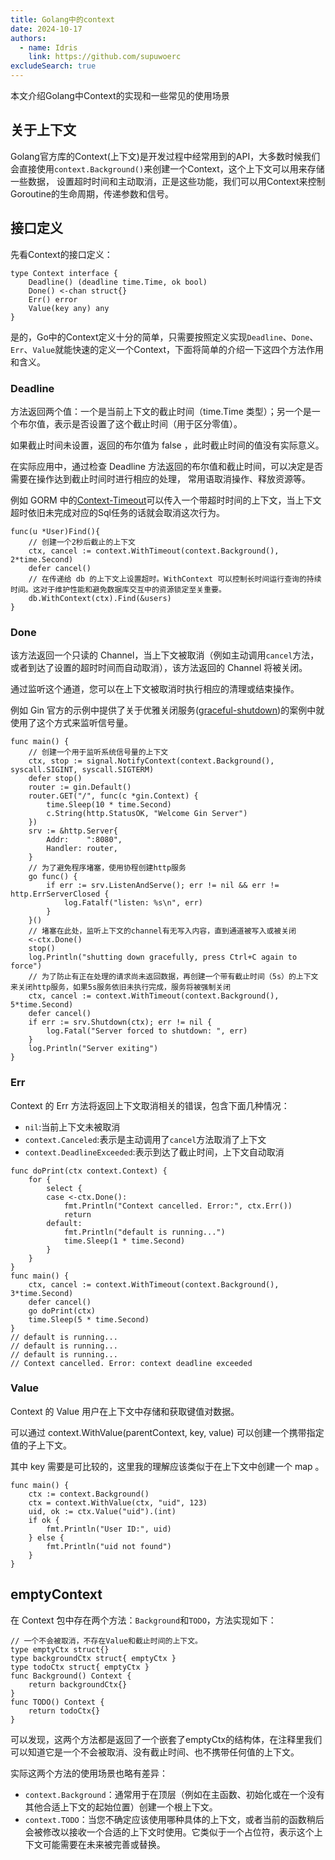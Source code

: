 ```yaml
---
title: Golang中的context
date: 2024-10-17
authors:
  - name: Idris
    link: https://github.com/supuwoerc
excludeSearch: true
---
```


本文介绍Golang中Context的实现和一些常见的使用场景
<!--more-->
## 关于上下文
Golang官方库的Context(上下文)是开发过程中经常用到的API，大多数时候我们会直接使用`context.Background()`来创建一个Context，这个上下文可以用来存储一些数据，
设置超时时间和主动取消，正是这些功能，我们可以用Context来控制Goroutine的生命周期，传递参数和信号。

## 接口定义
先看Context的接口定义：
```golang
type Context interface {
	Deadline() (deadline time.Time, ok bool)
	Done() <-chan struct{}
	Err() error
	Value(key any) any
}
```
是的，Go中的Context定义十分的简单，只需要按照定义实现`Deadline`、`Done`、`Err`、`Value`就能快速的定义一个Context，下面将简单的介绍一下这四个方法作用和含义。

### Deadline
方法返回两个值：一个是当前上下文的截止时间（time.Time 类型）；另一个是一个布尔值，表示是否设置了这个截止时间（用于区分零值）。

如果截止时间未设置，返回的布尔值为 false ，此时截止时间的值没有实际意义。

在实际应用中，通过检查 Deadline 方法返回的布尔值和截止时间，可以决定是否需要在操作达到截止时间时进行相应的处理，
常用语取消操作、释放资源等。

例如 GORM 中的[Context-Timeout](https://gorm.io/zh_CN/docs/context.html#Context-Timeout)可以传入一个带超时时间的上下文，当上下文超时依旧未完成对应的Sql任务的话就会取消这次行为。
```golang
func(u *User)Find(){
	// 创建一个2秒后截止的上下文
    ctx, cancel := context.WithTimeout(context.Background(), 2*time.Second)
    defer cancel()
	// 在传递给 db 的上下文上设置超时。WithContext 可以控制长时间运行查询的持续时间。这对于维护性能和避免数据库交互中的资源锁定至关重要。
    db.WithContext(ctx).Find(&users)
}
```

### Done
该方法返回一个只读的 Channel，当上下文被取消（例如主动调用`cancel`方法，或者到达了设置的超时时间而自动取消），该方法返回的 Channel 将被关闭。

通过监听这个通道，您可以在上下文被取消时执行相应的清理或结束操作。

例如 Gin 官方的示例中提供了关于优雅关闭服务([graceful-shutdown](https://github.com/gin-gonic/examples/blob/master/graceful-shutdown/graceful-shutdown/notify-with-context/server.go))的案例中就使用了这个方式来监听信号量。

```golang
func main() {
	// 创建一个用于监听系统信号量的上下文
	ctx, stop := signal.NotifyContext(context.Background(), syscall.SIGINT, syscall.SIGTERM)
	defer stop()
	router := gin.Default()
	router.GET("/", func(c *gin.Context) {
		time.Sleep(10 * time.Second)
		c.String(http.StatusOK, "Welcome Gin Server")
	})
	srv := &http.Server{
		Addr:    ":8080",
		Handler: router,
	}
	// 为了避免程序堵塞，使用协程创建http服务
	go func() {
		if err := srv.ListenAndServe(); err != nil && err != http.ErrServerClosed {
			log.Fatalf("listen: %s\n", err)
		}
	}()
	// 堵塞在此处，监听上下文的channel有无写入内容，直到通道被写入或被关闭
	<-ctx.Done()
	stop()
	log.Println("shutting down gracefully, press Ctrl+C again to force")
	// 为了防止有正在处理的请求尚未返回数据，再创建一个带有截止时间（5s）的上下文来关闭http服务，如果5s服务依旧未执行完成，服务将被强制关闭
	ctx, cancel := context.WithTimeout(context.Background(), 5*time.Second)
	defer cancel()
	if err := srv.Shutdown(ctx); err != nil {
		log.Fatal("Server forced to shutdown: ", err)
	}
	log.Println("Server exiting")
}
```

### Err
Context 的 Err 方法将返回上下文取消相关的错误，包含下面几种情况：
* `nil`:当前上下文未被取消
* `context.Canceled`:表示是主动调用了`cancel`方法取消了上下文
* `context.DeadlineExceeded`:表示到达了截止时间，上下文自动取消

```golang
func doPrint(ctx context.Context) {
    for {
        select {
        case <-ctx.Done():
            fmt.Println("Context cancelled. Error:", ctx.Err())
            return
        default:
            fmt.Println("default is running...")
            time.Sleep(1 * time.Second)
        }
    }
}
func main() {
    ctx, cancel := context.WithTimeout(context.Background(), 3*time.Second)
    defer cancel()
    go doPrint(ctx)
    time.Sleep(5 * time.Second)
}
// default is running...
// default is running...
// default is running...
// Context cancelled. Error: context deadline exceeded
```

### Value
Context 的 Value 用户在上下文中存储和获取键值对数据。

可以通过 context.WithValue(parentContext, key, value) 可以创建一个携带指定值的子上下文。

其中 key 需要是可比较的，这里我的理解应该类似于在上下文中创建一个 map 。

```golang
func main() {
    ctx := context.Background()
    ctx = context.WithValue(ctx, "uid", 123)
	uid, ok := ctx.Value("uid").(int)
    if ok {
        fmt.Println("User ID:", uid)
    } else {
        fmt.Println("uid not found")
    }
}
```

## emptyContext
在 Context 包中存在两个方法：`Background`和`TODO`，方法实现如下：
```golang
// 一个不会被取消，不存在Value和截止时间的上下文。
type emptyCtx struct{}
type backgroundCtx struct{ emptyCtx }
type todoCtx struct{ emptyCtx }
func Background() Context {
	return backgroundCtx{}
}
func TODO() Context {
	return todoCtx{}
}
```
可以发现，这两个方法都是返回了一个嵌套了emptyCtx的结构体，在注释里我们可以知道它是一个不会被取消、没有截止时间、也不携带任何值的上下文。

实际这两个方法的使用场景也略有差异：
* `context.Background`：通常用于在顶层（例如在主函数、初始化或在一个没有其他合适上下文的起始位置）创建一个根上下文。
* `context.TODO`：当您不确定应该使用哪种具体的上下文，或者当前的函数稍后会被修改以接收一个合适的上下文时使用。它类似于一个占位符，表示这个上下文可能需要在未来被完善或替换。

<!--整理旧文档内容到新文档:cancelCtx/timerCtx/valueCtx-->

